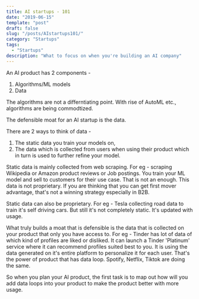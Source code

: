 ```yaml
---
title: AI startups - 101
date: "2019-06-15"
template: "post"
draft: false
slug: "/posts/AIstartups101/"
category: "Startups"
tags:
  - "Startups"
description: "What to focus on when you're building an AI company"
---
```


An AI product has 2 components - 

1. Algorithms/ML models
2. Data

The algorithms are not a differntiating point. With rise of AutoML etc., algorithms are being commodtized. 

The defensible moat for an AI startup is the data. 

There are 2 ways to think of data - 

1. The static data you train your models on,
2. The data which is collected from users when using their product which in turn is used to further refine your model.

Static data is mainly collected from web scraping. For eg - scraping Wikipedia or Amazon product reviews or Job postings. You train your ML model and sell to customers for their use case. That is not an enough. This data is not proprietary. If you are thinking that you can get first mover advantage, that's not a winning strategy especially in B2B.

Static data can also be proprietary. For eg - Tesla collecting road data to train it's self driving cars. But still it's not completely static. It's updated with usage.

What truly builds a moat that is defensible is the data that is collected on your product that only you have access to. For eg - Tinder has lot of data of which kind of profiles are liked or disliked. It can launch a Tinder 'Platinum' service where it can recommend profiles suited best to you. It is using the data generated on it's entire platform to personalize it for each user. That's the power of product that has data loop. Spotify, Netflix, Tiktok are doing the same. 

So when you plan your AI product, the first task is to map out how will you add data loops into your product to make the product better with more usage.